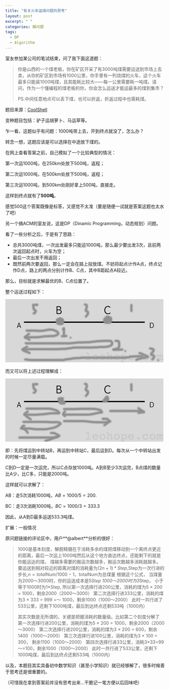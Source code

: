```yaml
---
title: "有关火车运煤问题的思考"
layout: post
excerpt: " "
categories: 解问题
tags:
  - DP
  - Algorithm
---
```


室友参加某公司的笔试结束，问了我下面这道题：

> 你是山西的一个煤老板，你在矿区开采了有3000吨煤需要运送到市场上去卖，从你的矿区到市场有1000公里，你手里有一列烧煤的火车，这个火车最多只能装1000吨煤，且其能耗比较大——每一公里需要耗一吨煤。请问，作为一个懂编程的煤老板的你，你会怎么运送才能运最多的煤到集市？
>
> PS.中间任意地点可以丢下煤，也可以折返，折返过程中也需耗煤。

题目来源：[CoolShell](https://coolshell.cn/articles/4429.html/)

变种题目包括：驴子运胡萝卜、马运草等。

乍一看，这题似乎有问题：1000吨带上去，开到终点就没了，怎么办？

转念一想，这题应该是可以选择在中途放下煤的。

在网上查看答案之前，自己模拟了一个比较典型的情况：

第一次运1000吨，在250km处放下500吨，返程；

第二次运1000吨，在500km处放下500吨，返程；

第三次运1000吨，到500km处刚好拿上500吨，直接走。

这样到终点就有了**500吨**。

感觉500这个答案既像是标答，又感觉不太准（要是随便一试就是答案这题也太水了吧）

另一个搞ACM的室友说，这是DP（Dinamic Programming，动态规划）问题。

看了一些分析之后，于是有了思路：

* 总共3000吨煤，一次出发最多只能运1000吨，那么最少要出发3次，且前两次返回起点时，火车为空；
* 最后一次出发不用返回；
* 既然前两次要返回，那么一定会在路上投放煤。不妨将起点计作A点，终点记作D点，路上的两点分别计作B、C点，其中B距起点A较近。

那么，目标就是求解最优的B、C点位置了。

整个运送过程如下：

![](https://github.com/HusterHope/blogimage/raw/master/train1.jpg)

而又可以将上述过程理解成：

![](https://github.com/HusterHope/blogimage/raw/master/train2.jpg)

即：先将煤运到中转站B，再运到中转站C，最后运到D。每次从一个中转站出发的时候一定尽量满载。

C到D一定是一次运完，所以C点存放1000吨。A到B至少3次运完，B点煤的数量比A少，比C多，只能是2000吨。

这样就可以求解了：

AB：走5次消耗1000吨，$AB=1000/5=200$.

BC：走3次消耗1000吨，$BC = 1000/3 = 333.3$

因此，从A到D最多运送533.3吨煤。

扩展：一般情况

原问题链接的评论区中，用户**@albert**分析的很好：

>1000是基本刻度，解题精髓在于消耗多余的煤把煤移动到一个离终点更近的距离，最后一次运上1000吨然后从这个地方直达终点，还能剩下的就是你能运达的煤。
>煤越多需要的搬运次数越多，搬运次数越多消耗就越多。
>要运送到相对较近的距离对煤的消耗量为$(2n + 1)*Step$,Step为一次行进的步长,$n=totalNum / 1000-1$，totalNum为总煤量
>根据这个公式，
>当煤量为2000～3000时，你的运送成本是5*Step
>1000～2000时为3*Step，
>小于等于1000时为1*Step,
>所以第一次选择行进200公里，消耗的煤为5 × 200 = 1000，剩余2000（2000～3000）
>第二次选择行进333公里，消耗的煤为3 × 333 = 999 =～ 1000，剩余1000（1000～2000）
>此时一共行进了533公里，还剩下1000吨煤，最后到达终点还剩533吨（1000内）
>
>其实次数是无所谓的，关键是把握消耗的数量级。比如第二个刻度分解了
>第一次选择行进200公里，消耗的煤为5 × 200 = 1000，剩余2000（2000～3000）
>第二次选择行进200公里，消耗的煤为3 × 200 = 600，剩余1400（1000～2000）
>第三次选择行进100公里，消耗的煤为3 × 100 = 300， 剩余1100（1000～2000）
>第四次选择行进33公里，消耗3×33=99～=100，剩余1000（1000～2000）
>此时一共行进了533公里，还剩下1000吨煤，最后到达终点还剩533吨（1000内）

以及，本题目其实具备初中数学知识（甚至小学知识）就已经够解了，很多时候善于思考还是很重要的。

（可惜我在拿到答案前并没有思考出来...干脆记一笔方便以后回味吧）
